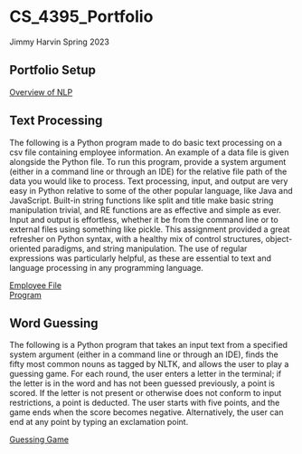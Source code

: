 # CS_4395_Portfolio
Jimmy Harvin
Spring 2023

## Portfolio Setup
[Overview of NLP](https://github.com/JimmyHF/CS_4395_Portfolio/blob/main/CS%204395%20Overview%20of%20NLP.pdf)

## Text Processing
The following is a Python program made to do basic text processing on a csv file containing employee information. An example of a data file is given alongside the Python file. To run this program, provide a system argument (either in a command line or through an IDE) for the relative file path of the data you would like to process. Text processing, input, and output are very easy in Python relative to some of the other popular language, like Java and JavaScript. Built-in string functions like split and title make basic string manipulation trivial, and RE functions are as effective and simple as ever. Input and output is effortless, whether it be from the command line or to external files using something like pickle. This assignment provided a great refresher on Python syntax, with a healthy mix of control structures, object-oriented paradigms, and string manipulation. The use of regular expressions was particularly helpful, as these are essential to text and language processing in any programming language. <br/>

[Employee File](https://github.com/JimmyHF/CS_4395_Portfolio/blob/main/data.csv)<br/>
[Program](https://github.com/JimmyHF/CS_4395_Portfolio/blob/main/jah200003a1.py)

## Word Guessing
The following is a Python program that takes an input text from a specified system argument (either in a command line or through an IDE), finds the fifty most common nouns as tagged by NLTK, and allows the user to play a guessing game. For each round, the user enters a letter in the terminal; if the letter is in the word and has not been guessed previously, a point is scored. If the letter is not present or otherwise does not conform to input restrictions, a point is deducted. The user starts with five points, and the game ends when the score becomes negative. Alternatively, the user can end at any point by typing an exclamation point. <br/>

[Guessing Game](https://github.com/JimmyHF/CS_4395_Portfolio/blob/main/wordGuessing.py)<br/>
